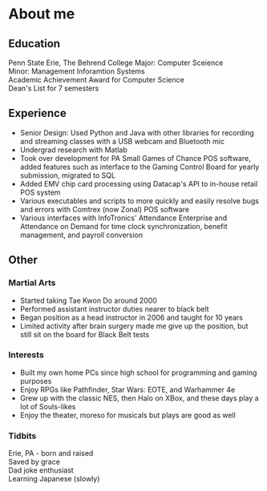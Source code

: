 # About me

## Education
Penn State Erie, The Behrend College  <!-- need to have two spaces in order to create crlf -->
Major: Computer Sceience  
Minor: Management Inforamtion Systems  
Academic Achievement Award for Computer Science  
Dean's List for 7 semesters  

## Experience
- Senior Design: Used Python and Java with other libraries for recording and streaming classes with a USB webcam and Bluetooth mic
- Undergrad research with Matlab
- Took over development for PA Small Games of Chance POS software, added features such as interface to the Gaming Control Board for yearly submission, migrated to SQL
- Added EMV chip card processing using Datacap's API to in-house retail POS system
- Various executables and scripts to more quickly and easily resolve bugs and errors with Comtrex (now Zonal) POS software
- Various interfaces with InfoTronics' Attendance Enterprise and Attendance on Demand for time clock synchronization, benefit management, and payroll conversion

## Other
### Martial Arts
- Started taking Tae Kwon Do around 2000
- Performed assistant instructor duties nearer to black belt
- Began position as a head instructor in 2006 and taught for 10 years
- Limited activity after brain surgery made me give up the position, but still sit on the board for Black Belt tests

### Interests
- Built my own home PCs since high school for programming and gaming purposes
- Enjoy RPGs like Pathfinder, Star Wars: EOTE, and Warhammer 4e
- Grew up with the classic NES, then Halo on XBox, and these days play a lot of Souls-likes
- Enjoy the theater, moreso for musicals but plays are good as well

### Tidbits
Erie, PA - born and raised  
Saved by grace  
Dad joke enthusiast  
Learning Japanese (slowly)  

<!--
**jhandley89/jhandley89** is a ✨ _special_ ✨ repository because its `README.md` (this file) appears on your GitHub profile.

Here are some ideas to get you started:

- 🔭 I’m currently working on ...
- 🌱 I’m currently learning ...
- 👯 I’m looking to collaborate on ...
- 🤔 I’m looking for help with ...
- 💬 Ask me about ...
- 📫 How to reach me: ...
- 😄 Pronouns: ...
- ⚡ Fun fact: ...
-->
